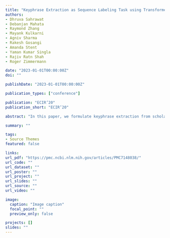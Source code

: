 ```yaml
---
title: "Keyphrase Extraction as Sequence Labeling Task using Transformers"
authors:
- Dhruva Sahrawat
- Debanjan Mahata
- Raymond Zhang
- Mayank Kulkarni
- Agniv Sharma
- Rakesh Gosangi
- Amanda Stent
- Yaman Kumar Singla
- Rajiv Ratn Shah
- Roger Zimmermann

date: "2023-01-01T00:00:00Z"
doi: ""

publishDate: "2023-01-01T00:00:00Z"

publication_types: ["conference"]

publication: "ECIR’20"
publication_short: "ECIR’20"

abstract: "In this paper, we formulate keyphrase extraction from scholarly articles as a sequence labeling task solved using a BiLSTM-CRF, where the words in the input text are represented using deep contextualized embeddings. We evaluate the proposed architecture using both contextualized and fixed word embedding models on three different benchmark datasets, and compare with existing popular unsupervised and supervised techniques. Our results quantify the benefits of: (a) using contextualized embeddings over fixed word embeddings; (b) using a BiLSTM-CRF architecture with contextualized word embeddings over fine-tuning the contextualized embedding model directly; and (c) using domain-specific contextualized embeddings (SciBERT). Through error analysis, we also provide some insights into why particular models work better than the others. Lastly, we present a case study where we analyze different self-attention layers of the two best models (BERT and SciBERT) to better understand their predictions."

summary: ""

tags:
- Source Themes
featured: false

links:
url_pdf: "https://pmc.ncbi.nlm.nih.gov/articles/PMC7148038/"
url_code: ""
url_dataset: ""
url_poster: ""
url_project: ""
url_slides: ""
url_source: ""
url_video: ""

image:
  caption: "Image caption"
  focal_point: ""
  preview_only: false

projects: []
slides: ""
---
```

